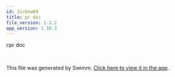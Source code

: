 ```yaml
---
id: 3icbnw89
title: pr doc
file_version: 1.1.2
app_version: 1.10.3
---
```


cpr doc

<br/>

This file was generated by Swimm. [Click here to view it in the app](https://swimm-web-app--pr-14382-o4byyly9.web.app/repos/Z2l0aHViJTNBJTNBTm9hUmVwbyUzQSUzQU5vYW96ZXI=/docs/3icbnw89).
